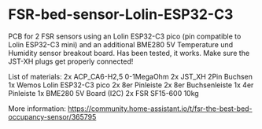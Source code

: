 # FSR-bed-sensor-Lolin-ESP32-C3
PCB for 2 FSR sensors using an Lolin ESP32-C3 pico (pin compatible to Lolin ESP32-C3 mini) and an additional BME280 5V Temperature und Humidity sensor breakout board. Has been tested, it works. Make sure the JST-XH plugs get properly connected!

List of materials:
2x ACP_CA6-H2,5 0-1MegaOhm
2x JST_XH 2Pin Buchsen
1x Wemos Lolin ESP32-C3 pico
2x 8er Pinleiste
2x 8er Buchsenleiste
1x 4er Pinleiste
1x BME280 5V Board (I2C)
2x FSR SF15-600 10kg

More information:
https://community.home-assistant.io/t/fsr-the-best-bed-occupancy-sensor/365795

